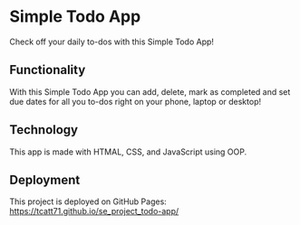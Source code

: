 # Simple Todo App

Check off your daily to-dos with this Simple Todo App!

## Functionality

With this Simple Todo App you can add, delete, mark as completed and set due dates for all you to-dos right on your phone, laptop or desktop!

## Technology

This app is made with HTMAL, CSS, and JavaScript using OOP.

## Deployment

This project is deployed on GitHub Pages: https://tcatt71.github.io/se_project_todo-app/
